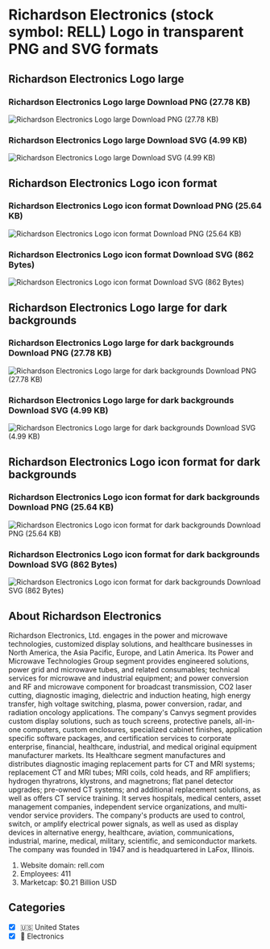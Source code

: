 # Richardson Electronics (stock symbol: RELL) Logo in transparent PNG and SVG formats

## Richardson Electronics Logo large

### Richardson Electronics Logo large Download PNG (27.78 KB)

![Richardson Electronics Logo large Download PNG (27.78 KB)](/img/orig/RELL_BIG-0d650251.png)

### Richardson Electronics Logo large Download SVG (4.99 KB)

![Richardson Electronics Logo large Download SVG (4.99 KB)](/img/orig/RELL_BIG-9e8058ed.svg)

## Richardson Electronics Logo icon format

### Richardson Electronics Logo icon format Download PNG (25.64 KB)

![Richardson Electronics Logo icon format Download PNG (25.64 KB)](/img/orig/RELL-552427db.png)

### Richardson Electronics Logo icon format Download SVG (862 Bytes)

![Richardson Electronics Logo icon format Download SVG (862 Bytes)](/img/orig/RELL-d2c321eb.svg)

## Richardson Electronics Logo large for dark backgrounds

### Richardson Electronics Logo large for dark backgrounds Download PNG (27.78 KB)

![Richardson Electronics Logo large for dark backgrounds Download PNG (27.78 KB)](/img/orig/RELL_BIG.D-81d2fb8c.png)

### Richardson Electronics Logo large for dark backgrounds Download SVG (4.99 KB)

![Richardson Electronics Logo large for dark backgrounds Download SVG (4.99 KB)](/img/orig/RELL_BIG.D-65f40f33.svg)

## Richardson Electronics Logo icon format for dark backgrounds

### Richardson Electronics Logo icon format for dark backgrounds Download PNG (25.64 KB)

![Richardson Electronics Logo icon format for dark backgrounds Download PNG (25.64 KB)](/img/orig/RELL.D-2b803704.png)

### Richardson Electronics Logo icon format for dark backgrounds Download SVG (862 Bytes)

![Richardson Electronics Logo icon format for dark backgrounds Download SVG (862 Bytes)](/img/orig/RELL.D-5d900ba0.svg)

## About Richardson Electronics

Richardson Electronics, Ltd. engages in the power and microwave technologies, customized display solutions, and healthcare businesses in North America, the Asia Pacific, Europe, and Latin America. Its Power and Microwave Technologies Group segment provides engineered solutions, power grid and microwave tubes, and related consumables; technical services for microwave and industrial equipment; and power conversion and RF and microwave component for broadcast transmission, CO2 laser cutting, diagnostic imaging, dielectric and induction heating, high energy transfer, high voltage switching, plasma, power conversion, radar, and radiation oncology applications. The company's Canvys segment provides custom display solutions, such as touch screens, protective panels, all-in-one computers, custom enclosures, specialized cabinet finishes, application specific software packages, and certification services to corporate enterprise, financial, healthcare, industrial, and medical original equipment manufacturer markets. Its Healthcare segment manufactures and distributes diagnostic imaging replacement parts for CT and MRI systems; replacement CT and MRI tubes; MRI coils, cold heads, and RF amplifiers; hydrogen thyratrons, klystrons, and magnetrons; flat panel detector upgrades; pre-owned CT systems; and additional replacement solutions, as well as offers CT service training. It serves hospitals, medical centers, asset management companies, independent service organizations, and multi-vendor service providers. The company's products are used to control, switch, or amplify electrical power signals, as well as used as display devices in alternative energy, healthcare, aviation, communications, industrial, marine, medical, military, scientific, and semiconductor markets. The company was founded in 1947 and is headquartered in LaFox, Illinois.

1. Website domain: rell.com
2. Employees: 411
3. Marketcap: $0.21 Billion USD


## Categories
- [x] 🇺🇸 United States
- [x] 🔌 Electronics
